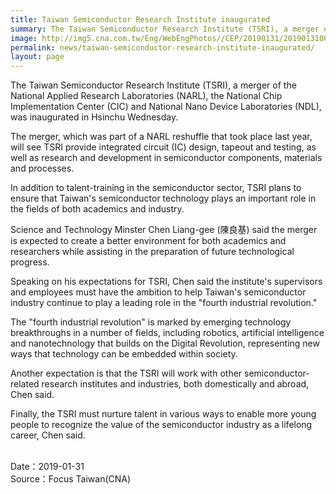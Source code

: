 ```yaml
---
title: Taiwan Semiconductor Research Institute inaugurated
summary: The Taiwan Semiconductor Research Institute (TSRI), a merger of the National Applied Research Laboratories (NARL), the National Chip Implementation Center (CIC) and National Nano Device Laboratories (NDL), was inaugurated in Hsinchu Wednesday.
image: http://img5.cna.com.tw/Eng/WebEngPhotos//CEP/20190131/201901310004t0001.jpg
permalink: news/taiwan-semiconductor-research-institute-inaugurated/
layout: page
---
```

The Taiwan Semiconductor Research Institute (TSRI), a merger of the National Applied Research Laboratories (NARL), the National Chip Implementation Center (CIC) and National Nano Device Laboratories (NDL), was inaugurated in Hsinchu Wednesday.

The merger, which was part of a NARL reshuffle that took place last year, will see TSRI provide integrated circuit (IC) design, tapeout and testing, as well as research and development in semiconductor components, materials and processes.

In addition to talent-training in the semiconductor sector, TSRI plans to ensure that Taiwan's semiconductor technology plays an important role in the fields of both academics and industry.

Science and Technology Minster Chen Liang-gee (陳良基) said the merger is expected to create a better environment for both academics and researchers while assisting in the preparation of future technological progress.

Speaking on his expectations for TSRI, Chen said the institute's supervisors and employees must have the ambition to help Taiwan's semiconductor industry continue to play a leading role in the "fourth industrial revolution."

The "fourth industrial revolution" is marked by emerging technology breakthroughs in a number of fields, including robotics, artificial intelligence and nanotechnology that builds on the Digital Revolution, representing new ways that technology can be embedded within society.

Another expectation is that the TSRI will work with other semiconductor-related research institutes and industries, both domestically and abroad, Chen said.

Finally, the TSRI must nurture talent in various ways to enable more young people to recognize the value of the semiconductor industry as a lifelong career, Chen said. 

<br/>
Date：2019-01-31
<br/>
Source：Focus Taiwan(CNA)
